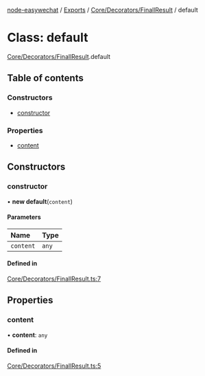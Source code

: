 [node-easywechat](../README.md) / [Exports](../modules.md) / [Core/Decorators/FinallResult](../modules/Core_Decorators_FinallResult.md) / default

# Class: default

[Core/Decorators/FinallResult](../modules/Core_Decorators_FinallResult.md).default

## Table of contents

### Constructors

- [constructor](Core_Decorators_FinallResult.default.md#constructor)

### Properties

- [content](Core_Decorators_FinallResult.default.md#content)

## Constructors

### constructor

• **new default**(`content`)

#### Parameters

| Name | Type |
| :------ | :------ |
| `content` | `any` |

#### Defined in

[Core/Decorators/FinallResult.ts:7](https://github.com/hpyer/node-easywechat/blob/a144a0f/src/Core/Decorators/FinallResult.ts#L7)

## Properties

### content

• **content**: `any`

#### Defined in

[Core/Decorators/FinallResult.ts:5](https://github.com/hpyer/node-easywechat/blob/a144a0f/src/Core/Decorators/FinallResult.ts#L5)
